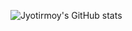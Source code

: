 ![Jyotirmoy's GitHub stats](https://github-readme-stats.vercel.app/api?username=cjyotirmoy&show_icons=true&theme=calm)
